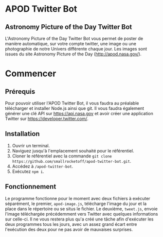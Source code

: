 # APOD Twitter Bot
## Astronomy Picture of the Day Twitter Bot
L'Astronomy Picture of the Day Twitter Bot vous permet de poster de manière automatique, sur votre compte twitter, une image ou une photographie de notre Univers différente chaque jour. Les images sont issues du site Astronomy Picture of the Day (<http://apod.nasa.gov/>).

# Commencer
## Prérequis
Pour pouvoir utiliser l'APOD Twitter Bot, il vous faudra au préalable télécharger et installer Node.js ainsi que git. Il vous faudra également générer une clé API sur <https://api.nasa.gov> et avoir créer une application Twitter sur <https://developer.twitter.com/>.

## Installation
1. Ouvrir un terminal.
2. Naviguez jusqu'à l'emplacement souhaité pour le référentiel.
3. Cloner le référentiel avec la commande `git clone https://github.com/smallrocketoff/apod-twitter-bot.git`.
4. Accédez à `/apod-twitter-bot`.
5. Exécutez `npm i`.

## Fonctionnement
Le programme fonctionne pour le moment avec deux fichiers à exécuter séparément, le premier, `apod-image.js`, télécharge l'image du jour et la place dans le répertoire ou se situs le fichier. Le deuxième, `tweet.js`, envoie l'image téléchargée précédemment vers Twitter avec quelques informations sur celle-ci. Il ne vous restera plus qu'a créé une tâche afin d'exécuter les deux programmes tous les jours, avec un assez grand écart entre l'exécution des deux pour ne pas avoir de mauvaises surprises.
